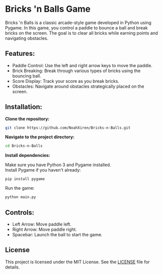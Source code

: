 # Bricks 'n Balls Game

Bricks 'n Balls is a classic arcade-style game developed in Python using Pygame. In this game, you control a paddle to bounce a ball and break bricks on the screen. The goal is to clear all bricks while earning points and navigating obstacles.

## Features:

- Paddle Control: Use the left and right arrow keys to move the paddle.
- Brick Breaking: Break through various types of bricks using the bouncing ball.
- Score Display: Track your score as you break bricks.
- Obstacles: Navigate around obstacles strategically placed on the screen.

## Installation:

**Clone the repository:**

```bash
git clone https://github.com/NoahXiren/Bricks-n-Balls.git
```

**Navigate to the project directory:**

```bash
cd Bricks-n-Balls
```

**Install dependencies:**

Make sure you have Python 3 and Pygame installed.<br>
Install Pygame if you haven't already:

```
pip install pygame
```

Run the game:

```bash
python main.py
```

## Controls:

- Left Arrow: Move paddle left.
- Right Arrow: Move paddle right.
- Spacebar: Launch the ball to start the game.

## License

This project is licensed under the MIT License. See the [LICENSE](LICENSE) file for details.
